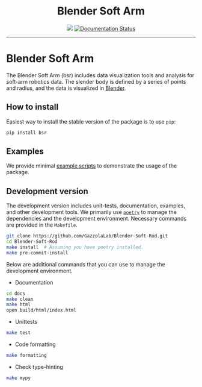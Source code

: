 <div align="center">
<h1> Blender Soft Arm </h1>

<img src="https://img.shields.io/badge/Python-3776AB?style=flat&logo=Python&logoColor=white"/>
<a href='https://blender-soft-rod.readthedocs.io/en/latest/?badge=latest'>
    <img src='https://readthedocs.org/projects/blender-soft-rod/badge/?version=latest' alt='Documentation Status' />
</a>

</div>

----
# Blender Soft Arm

The Blender Soft Arm (bsr) includes data visualization tools and analysis for soft-arm robotics data.
The slender body is defined by a series of points and radius, and the data is visualized in [Blender](https://www.blender.org/).

## How to install

Easiest way to install the stable version of the package is to use `pip`:

```sh
pip install bsr
```

## Examples

We provide minimal [example scripts](.examples) to demonstrate the usage of the package.

## Development version

The development version includes unit-tests, documentation, examples, and other development tools.
We primarily use [`poetry`](https://python-poetry.org/) to manage the dependencies and the development environment.
Necessary commands are provided in the `Makefile`.

```sh
git clone https://github.com/GazzolaLab/Blender-Soft-Rod.git
cd Blender-Soft-Rod
make install  # Assuming you have poetry installed.
make pre-commit-install
```

Below are additional commands that you can use to manage the development environment.

- Documentation

```sh
cd docs
make clean
make html
open build/html/index.html
```

- Unittests

```sh
make test
```

- Code formatting

```sh
make formatting
```

- Check type-hinting

```sh
make mypy
```
